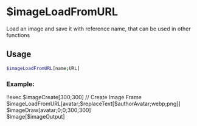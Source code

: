 # $imageLoadFromURL

Load an image and save it with reference name, that can be used in other functions

## Usage

```bash
$imageLoadFromURL[name;URL]
```

### Example:
<discord-messages>
          <discord-message :bot="false" role-color="#ffcc9a" author="Member">
        !!exec $imageCreate[300;300] // Create Image Frame<br>$imageLoadFromURL[avatar;$replaceText[$authorAvatar;webp;png]]<br>$imageDraw[avatar;0;0;300;300]<br>$image[$imageOutput]<br><br>
          </discord-message>
          <discord-message :bot="true" role-color="#0099ff" author="Custom Command" avatar="https://media.discordapp.net/avatars/725721249652670555/781224f90c3b841ba5b40678e032f74a.webp">
            <discord-embed slot="embeds" image="https://i.imgur.com/m4m7QLo.png">
            </discord-embed>
        </discord-message>
</discord-messages>